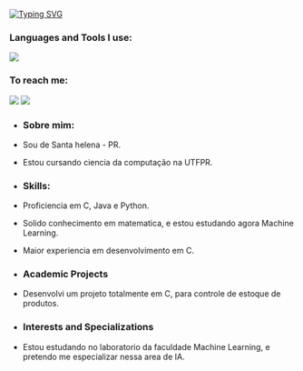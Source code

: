[![Typing SVG](https://readme-typing-svg.herokuapp.com/?color=37a6ff&size=35&center=true&vCenter=true&width=1000&lines=Olá,+eu+sou+Jefferson+korte!;Atualmente+estou+no+meu+primeiro+ano+de+CC;Sinta-se+á+vontade+para+explorar+meu+perfil!+:%29)](https://git.io/typing-svg)


### Languages and Tools I use:
<img src="https://skillicons.dev/icons?i=c,java,python,javascript,vscode,git&perline=10" />

### To reach me:

<div> 
  <a href = "mailto:joaovitor14mju@gmail.com"><img src="https://img.shields.io/badge/-Gmail-%23333?style=for-the-badge&logo=gmail&logoColor=white" target="_blank"></a>
  <a href="https://www.linkedin.com/in/jefferson-korte-baa2182b5/" target="_blank"><img src="https://img.shields.io/badge/-LinkedIn-%230077B5?style=for-the-badge&logo=linkedin&logoColor=white" target="_blank"></a> 
</div>

- ### Sobre mim:
- Sou de Santa helena - PR.
- Estou cursando ciencia da computação na UTFPR.

- ### Skills:
- Proficiencia em C, Java e Python.
- Solido conhecimento em matematica, e estou estudando agora Machine Learning.
- Maior experiencia em desenvolvimento em C.

- ###  Academic Projects
- Desenvolvi um projeto totalmente em C, para controle de estoque de produtos.

- ###  Interests and Specializations
- Estou estudando no laboratorio da faculdade Machine Learning, e pretendo me especializar nessa area de IA.
  

